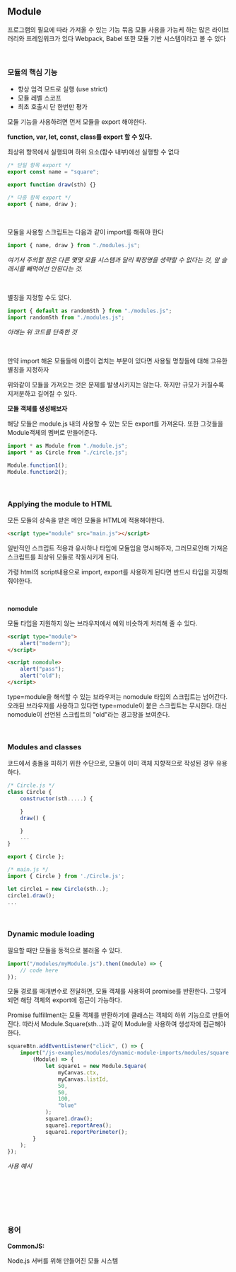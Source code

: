 ## Module

프로그램의 필요에 따라 가져올 수 있는 기능 묶음
모듈 사용을 가능케 하는 많은 라이브러리와 프레임워크가 있다
Webpack, Babel 또한 모듈 기반 시스템이라고 볼 수 있다

<br>

### 모듈의 핵심 기능

- 항상 엄격 모드로 실행 (use strict)
- 모듈 레벨 스코프
- 최초 호출시 단 한번만 평가

모듈 기능을 사용하려면 먼저 모듈을 export 해야한다.

**function, var, let, const, class를 export 할 수 있다.**

최상위 항목에서 실행되며 하위 요소(함수 내부)에선 실행할 수 없다

```jsx
/* 단일 항목 export */
export const name = "square";

export function draw(sth) {}

/* 다중 항목 export */
export { name, draw };
```

<br>

모듈을 사용할 스크립트는 다음과 같이 import를 해줘야 한다

```jsx
import { name, draw } from "./modules.js";
```

_여기서 주의할 점은 다른 몇몇 모듈 시스템과 달리 확장명을 생략할 수 없다는 것, 앞 슬래시를 빼먹어선 안된다는 것._

<br>

별칭을 지정할 수도 있다.

```jsx
import { default as randomSth } from "./modules.js";
import randomSth from "./modules.js";
```

_아래는 위 코드를 단축한 것_

<br>

만약 import 해온 모듈들에 이름이 겹치는 부분이 있다면 사용될 명칭들에 대해 고유한 별칭을 지정하자

위와같이 모듈을 가져오는 것은 문제를 발생시키지는 않는다. 하지만 규모가 커질수록 지저분하고 길어질 수 있다.

**모듈 객체를 생성해보자**

해당 모듈은 module.js 내의 사용할 수 있는 모든 export를 가져온다. 또한 그것들을 Module객체의 멤버로 만들어준다.

```jsx
import * as Module from "./module.js";
import * as Circle from "./circle.js";

Module.function1();
Module.function2();
```

<br>

### Applying the module to HTML

모든 모듈의 상속을 받은 메인 모듈을 HTML에 적용해야한다.

```html
<script type="module" src="main.js"></script>
```

일반적인 스크립트 적용과 유사하나 타입에 모듈임을 명시해주자, 그러므로인해 가져온 스크립트를 최상위 모듈로 작동시키게 된다.

가령 html의 script내용으로 import, export를 사용하게 된다면 반드시 타입을 지정해줘야한다.

<br>

**nomodule**

모듈 타입을 지원하지 않는 브라우저에서 예외 비슷하게 처리해 줄 수 있다.

```html
<script type="module">
	alert("modern");
</script>

<script nomodule>
	alert("pass");
	alert("old");
</script>
```

type=module을 해석할 수 있는 브라우저는 nomodule 타입의 스크립트는 넘어간다. 오래된 브라우저를 사용하고 있다면 type=module이 붙은 스크립트는 무시한다. 대신 nomodule이 선언된 스크립트의 "old"라는 경고창을 보여준다.

<br>

### Modules and classes

코드에서 충돌을 피하기 위한 수단으로, 모듈이 이미 객체 지향적으로 작성된 경우 유용하다.

```jsx
/* Circle.js */
class Circle {
	constructor(sth.....) {

	}
	draw() {

	}
	...
}

export { Circle };
```

```jsx
/* main.js */
import { Circle } from './Circle.js';

let circle1 = new Circle(sth..);
circle1.draw();
...
```

<br>

### Dynamic module loading

필요할 때만 모듈을 동적으로 불러올 수 있다.

```jsx
import("/modules/myModule.js").then((module) => {
	// code here
});
```

모듈 경로를 매개변수로 전달하면, 모듈 객체를 사용하여 promise를 반환한다. 그렇게 되면 해당 객체의 export에 접근이 가능하다.

Promise fulfillment는 모듈 객체를 반환하기에 클래스는 객체의 하위 기능으로 만들어진다. 따라서 Module.Square(sth...)과 같이 Module을 사용하여 생성자에 접근해야 한다.

```jsx
squareBtn.addEventListener("click", () => {
	import("/js-examples/modules/dynamic-module-imports/modules/square.js").then(
		(Module) => {
			let square1 = new Module.Square(
				myCanvas.ctx,
				myCanvas.listId,
				50,
				50,
				100,
				"blue"
			);
			square1.draw();
			square1.reportArea();
			square1.reportPerimeter();
		}
	);
});
```

_사용 예시_

<br>

<br>

<br>

<br>

<br>

### 용어

**CommonJS:**

Node.js 서버를 위해 만들어진 모듈 시스템
